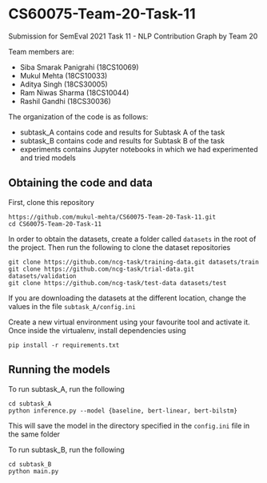 # CS60075-Team-20-Task-11

Submission for SemEval 2021 Task 11 - NLP Contribution Graph by Team 20

Team members are:

- Siba Smarak Panigrahi (18CS10069)
- Mukul Mehta (18CS10033)
- Aditya Singh (18CS30005)
- Ram Niwas Sharma (18CS10044)
- Rashil Gandhi (18CS30036)

The organization of the code is as follows:

- subtask_A contains code and results for Subtask A of the task
- subtask_B contains code and results for Subtask B of the task
- experiments contains Jupyter notebooks in which we had experimented and tried models

## Obtaining the code and data

First, clone this repository

```
https://github.com/mukul-mehta/CS60075-Team-20-Task-11.git
cd CS60075-Team-20-Task-11
```

In order to obtain the datasets, create a folder called `datasets` in the root of the project. Then run the following
to clone the dataset repositories

```
git clone https://github.com/ncg-task/training-data.git datasets/train
git clone https://github.com/ncg-task/trial-data.git datasets/validation
git clone https://github.com/ncg-task/test-data datasets/test
```

If you are downloading the datasets at the different location, change the values in the file `subtask_A/config.ini`

Create a new virtual environment using your favourite tool and activate it. Once inside the virtualenv, install dependencies using

```
pip install -r requirements.txt
```

## Running the models

To run subtask_A, run the following

```
cd subtask_A
python inference.py --model {baseline, bert-linear, bert-bilstm}
```

This will save the model in the directory specified in the `config.ini` file in the same folder

To run subtask_B, run the following

```
cd subtask_B
python main.py
```
